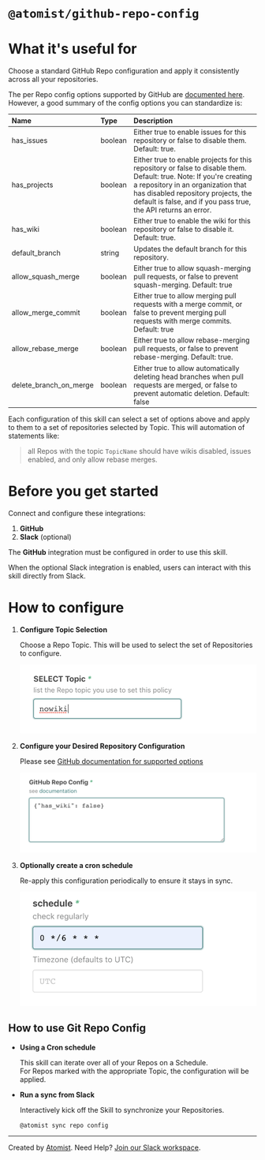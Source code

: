 # `@atomist/github-repo-config`

<!---atomist-skill-readme:start--->

# What it's useful for

Choose a standard GitHub Repo configuration and apply it consistently across all 
your repositories.

The per Repo config options supported by GitHub are [documented here](https://developer.github.com/v3/repos/#update-a-repository
).  However, a good summary of the config options you can standardize is:

| Name |	Type | 	Description |
| :--  | :------ | :----------  |
| has_issues |	boolean |	Either true to enable issues for this repository or false to disable them. Default: true. |
| has_projects |	boolean |	Either true to enable projects for this repository or false to disable them. Default: true. Note: If you're creating a repository in an organization that has disabled repository projects, the default is false, and if you pass true, the API returns an error. |
| has_wiki |	boolean |	Either true to enable the wiki for this repository or false to disable it. Default: true. |
| default_branch |	string |	Updates the default branch for this repository. |
| allow_squash_merge |	boolean |	Either true to allow squash-merging pull requests, or false to prevent squash-merging. Default: true |
| allow_merge_commit |	boolean |	Either true to allow merging pull requests with a merge commit, or false to prevent merging pull requests with  merge commits. Default: true |
| allow_rebase_merge |	boolean |	Either true to allow rebase-merging pull requests, or false to prevent rebase-merging. Default: true. |
| delete_branch_on_merge |	boolean |	Either true to allow automatically deleting head branches when pull requests are merged, or false to prevent automatic deletion. Default: false |

Each configuration of this skill can select a set of options above and apply to them to a set of repositories selected by Topic.  This will automation of statements like:

> all Repos with the topic `TopicName` should have wikis disabled, issues enabled, and only allow rebase merges.

# Before you get started

Connect and configure these integrations:

1. **GitHub**
2. **Slack** (optional)

The **GitHub** integration must be configured in order to use this skill.

When the optional Slack integration is enabled, users can interact with this skill directly from Slack.

# How to configure

1. **Configure Topic Selection**

    Choose a Repo Topic. This will be used to select the set of Repositories to configure.

    ![screenshot1](docs/images/screenshot1.png)

2. **Configure your Desired Repository Configuration**

    Please see [GitHub documentation for supported options](https://developer.github.com/v3/repos/#update-a-repository)

    ![screenshot2](docs/images/screenshot2.png)

3. **Optionally create a cron schedule**

    Re-apply this configuration periodically to ensure it stays in sync.

    ![screenshot3](docs/images/screenshot3.png)

## How to use Git Repo Config

*   **Using a Cron schedule**

    This skill can iterate over all of your Repos on a Schedule.  
    For Repos marked with the appropriate Topic, the configuration will be applied.

*   **Run a sync from Slack**

    Interactively kick off the Skill to synchronize your Repositories.

    ```
    @atomist sync repo config
    ```

<!---atomist-skill-readme:end--->

---

Created by [Atomist][atomist].
Need Help? [Join our Slack workspace][slack].

[atomist]: https://atomist.com/ "Atomist - How Teams Deliver Software"
[slack]: https://join.atomist.com/ "Atomist Community Slack"
